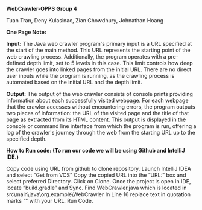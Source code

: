 **WebCrawler-OPPS**
**Group 4**

Tuan Tran, 
Deny Kulasinac, 
Zian Chowdhury, 
Johnathan Hoang

**One Page Note:**

**Input:**
The Java web crawler program's primary input is a URL specified at the start of the main method. This URL represents the starting point of the web crawling process. Additionally, the program operates with a pre-defined depth limit, set to 5 levels in this case. This limit controls how deep the crawler goes into linked pages from the initial URL. There are no direct user inputs while the program is running, as the crawling process is automated based on the initial URL and the depth limit.

**Output:**
The output of the web crawler consists of console prints providing information about each successfully visited webpage. For each webpage that the crawler accesses without encountering errors, the program outputs two pieces of information: the URL of the visited page and the title of that page as extracted from its HTML content. This output is displayed in the console or command line interface from which the program is run, offering a log of the crawler's journey through the web from the starting URL up to the specified depth.

**How to Run code: (To run our code we will be using Github and IntelliJ IDE.)**

Copy code using URL from github to clone repository.
Launch IntelliJ IDEA and select “Get from VCS”
Copy the copied URL into the “URL:” box and select preferred Directory.
Click on Clone.
Once the project is open in IDE, locate “build.gradle” and Sync.
Find WebCrawler.java which is located in src\main\java\org.example\WebCrawler
In Line 16 replace text in quotation marks “” with your URL.
Run Code.
